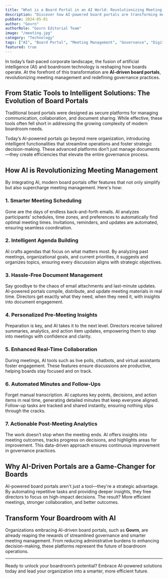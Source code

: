 ```yaml
---
title: "What is a Board Portal in an AI World: Revolutionizing Meeting Management"
description: "Discover how AI-powered board portals are transforming meeting management with smarter scheduling, real-time collaboration, and enhanced decision-making for today’s dynamic boardrooms."
pubDate: 2024-05-01
author: "Govrn"
authorRole: "Govrn Editorial Team"
image: "/meeting.jpg"
category: "Technology"
tags: ["AI", "Board Portal", "Meeting Management", "Governance", "Digital Transformation"]
featured: true
---
```


In today’s fast-paced corporate landscape, the fusion of artificial intelligence (AI) and boardroom technology is reshaping how boards operate. At the forefront of this transformation are **AI-driven board portals**, revolutionizing meeting management and redefining governance practices.

## From Static Tools to Intelligent Solutions: The Evolution of Board Portals

Traditional board portals were designed as secure platforms for managing communication, collaboration, and document sharing. While effective, these tools often fell short in addressing the growing complexity of modern boardroom needs.

Today’s AI-powered portals go beyond mere organization, introducing intelligent functionalities that streamline operations and foster strategic decision-making. These advanced platforms don’t just manage documents—they create efficiencies that elevate the entire governance process.

## How AI is Revolutionizing Meeting Management

By integrating AI, modern board portals offer features that not only simplify but also supercharge meeting management. Here's how:

### 1. Smarter Meeting Scheduling
Gone are the days of endless back-and-forth emails. AI analyzes participants’ schedules, time zones, and preferences to automatically find optimal meeting times. Invitations, reminders, and updates are automated, ensuring seamless coordination.

### 2. Intelligent Agenda Building
AI crafts agendas that focus on what matters most. By analyzing past meetings, organizational goals, and current priorities, it suggests and organizes topics, ensuring every discussion aligns with strategic objectives.

### 3. Hassle-Free Document Management
Say goodbye to the chaos of email attachments and last-minute updates. AI-powered portals compile, distribute, and update meeting materials in real time. Directors get exactly what they need, when they need it, with insights into document engagement.

### 4. Personalized Pre-Meeting Insights
Preparation is key, and AI takes it to the next level. Directors receive tailored summaries, analytics, and action item updates, empowering them to step into meetings with confidence and clarity.

### 5. Enhanced Real-Time Collaboration
During meetings, AI tools such as live polls, chatbots, and virtual assistants foster engagement. These features ensure discussions are productive, helping boards stay focused and on track.

### 6. Automated Minutes and Follow-Ups
Forget manual transcription. AI captures key points, decisions, and action items in real time, generating detailed minutes that keep everyone aligned. Follow-up tasks are tracked and shared instantly, ensuring nothing slips through the cracks.

### 7. Actionable Post-Meeting Analytics
The work doesn’t stop when the meeting ends. AI offers insights into meeting outcomes, tracks progress on decisions, and highlights areas for improvement. This data-driven approach ensures continuous improvement in governance practices.

## Why AI-Driven Portals are a Game-Changer for Boards

AI-powered board portals aren't just a tool—they're a strategic advantage. By automating repetitive tasks and providing deeper insights, they free directors to focus on high-impact decisions. The result? More efficient meetings, stronger collaboration, and better outcomes.

## Transform Your Boardroom with AI

Organizations embracing AI-driven board portals, such as **Govrn**, are already reaping the rewards of streamlined governance and smarter meeting management. From reducing administrative burdens to enhancing decision-making, these platforms represent the future of boardroom operations.

---

Ready to unlock your boardroom’s potential? Embrace AI-powered solutions today and lead your organization into a smarter, more efficient future.
